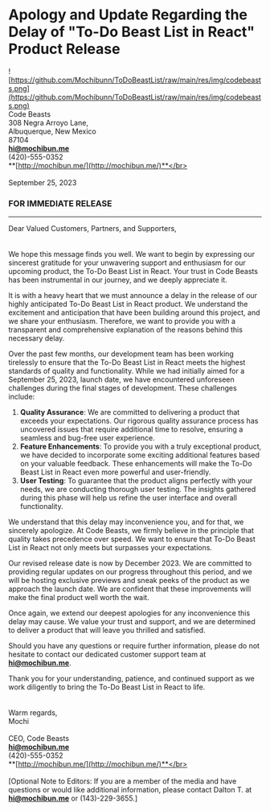 # Apology and Update Regarding the Delay of "To-Do Beast List in React" Product Release

![https://github.com/Mochibunn/ToDoBeastList/raw/main/res/img/codebeasts.png](https://github.com/Mochibunn/ToDoBeastList/raw/main/res/img/codebeasts.png)
</br>
Code Beasts</br>
308 Negra Arroyo Lane,</br>
Albuquerque, New Mexico</br>
87104</br>
**[hi@mochibun.me](mailto:hi@mochibun.me)**</br>
(420)-555-0352</br>
**[http://mochibun.me/](http://mochibun.me/)**</br>
</br>
</br>
September 25, 2023
</br>
### **FOR IMMEDIATE RELEASE**
---
Dear Valued Customers, Partners, and Supporters,</br>
</br>
</br>
We hope this message finds you well. We want to begin by expressing our sincerest gratitude for your unwavering support and enthusiasm for our upcoming product, the To-Do Beast List in React. Your trust in Code Beasts has been instrumental in our journey, and we deeply appreciate it.

It is with a heavy heart that we must announce a delay in the release of our highly anticipated To-Do Beast List in React product. We understand the excitement and anticipation that have been building around this project, and we share your enthusiasm. Therefore, we want to provide you with a transparent and comprehensive explanation of the reasons behind this necessary delay.

Over the past few months, our development team has been working tirelessly to ensure that the To-Do Beast List in React meets the highest standards of quality and functionality. While we had initially aimed for a September 25, 2023, launch date, we have encountered unforeseen challenges during the final stages of development. These challenges include:

1. **Quality Assurance**: We are committed to delivering a product that exceeds your expectations. Our rigorous quality assurance process has uncovered issues that require additional time to resolve, ensuring a seamless and bug-free user experience.
2. **Feature Enhancements**: To provide you with a truly exceptional product, we have decided to incorporate some exciting additional features based on your valuable feedback. These enhancements will make the To-Do Beast List in React even more powerful and user-friendly.
3. **User Testing**: To guarantee that the product aligns perfectly with your needs, we are conducting thorough user testing. The insights gathered during this phase will help us refine the user interface and overall functionality.

We understand that this delay may inconvenience you, and for that, we sincerely apologize. At Code Beasts, we firmly believe in the principle that quality takes precedence over speed. We want to ensure that To-Do Beast List in React not only meets but surpasses your expectations.

Our revised release date is now by December 2023. We are committed to providing regular updates on our progress throughout this period, and we will be hosting exclusive previews and sneak peeks of the product as we approach the launch date. We are confident that these improvements will make the final product well worth the wait.

Once again, we extend our deepest apologies for any inconvenience this delay may cause. We value your trust and support, and we are determined to deliver a product that will leave you thrilled and satisfied.

Should you have any questions or require further information, please do not hesitate to contact our dedicated customer support team at **[hi@mochibun.me](mailto:hi@mochibun.me)**.

Thank you for your understanding, patience, and continued support as we work diligently to bring the To-Do Beast List in React to life.</br>
</br>
</br>
Warm regards,</br>
Mochi</br>
</br>
CEO, Code Beasts</br>
**[hi@mochibun.me](mailto:hi@mochibun.me)**</br>
(420)-555-0352</br>
**[http://mochibun.me/](http://mochibun.me/)**</br>
</br>
</br>
[Optional Note to Editors: If you are a member of the media and have questions or would like additional information, please contact Dalton T. at **[hi@mochibun.me](mailto:hi@mochibun.me)** or (143)-229-3655.]</br>
